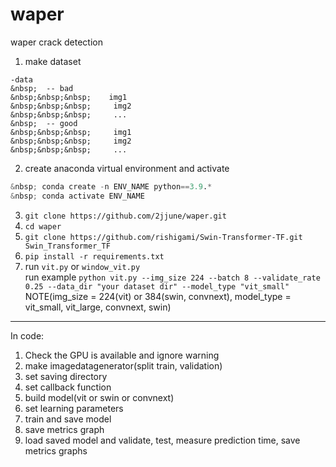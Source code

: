 # waper
waper crack detection
1. make dataset  
```
-data  
&nbsp;  -- bad  
&nbsp;&nbsp;&nbsp;    img1  
&nbsp;&nbsp;&nbsp;     img2  
&nbsp;&nbsp;&nbsp;     ...  
&nbsp;  -- good  
&nbsp;&nbsp;&nbsp;     img1  
&nbsp;&nbsp;&nbsp;     img2  
&nbsp;&nbsp;&nbsp;     ...
```
2. create anaconda virtual environment and activate  
```python
&nbsp; conda create -n ENV_NAME python==3.9.*  
&nbsp; conda activate ENV_NAME
```
3. `git clone https://github.com/2jjune/waper.git`
4. `cd waper`
5. `git clone https://github.com/rishigami/Swin-Transformer-TF.git Swin_Transformer_TF`
6. `pip install -r requirements.txt`
7. run `vit.py` or `window_vit.py`  
run example `python vit.py --img_size 224 --batch 8 --validate_rate 0.25 --data_dir "your dataset dir" --model_type "vit_small"`
NOTE(img_size = 224(vit) or 384(swin, convnext), model_type = vit_small, vit_large, convnext, swin)

***

In code:
1. Check the GPU is available and ignore warning
2. make imagedatagenerator(split train, validation)
3. set saving directory
4. set callback function
5. build model(vit or swin or convnext)
6. set learning parameters
7. train and save model
8. save metrics graph
9. load saved model and validate, test, measure prediction time, save metrics graphs

